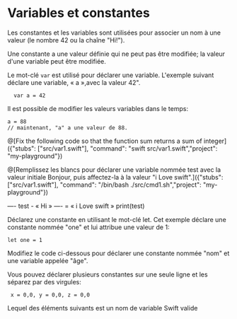 # Variables et constantes


Les constantes et les variables sont utilisées pour associer un nom à une valeur (le nombre 42 ou la chaîne "Hi!").

Une constante a une valeur définie qui ne peut pas être modifiée; 
la valeur d'une variable peut être modifiée.


Le mot-clé `var` est utilisé pour déclarer une variable.
L'exemple suivant déclare une variable,
 « a »,avec la valeur 42".

```
  var a = 42
```

Il est possible de modifier les valeurs variables dans le temps:

```
a = 88
// maintenant, "a" a une valeur de 88.
```

@[Fix the following code so that the function sum returns a sum of integer]({"stubs": ["src/var1.swift"], "command": "swift src/var1.swift","project": "my-playground"})

@[Remplissez les blancs pour déclarer une variable nommée test avec la valeur initiale Bonjour, puis affectez-la à la valeur "i Love swift".]({"stubs": ["src/var1.swift"], "command": "/bin/bash ./src/cmd1.sh","project": "my-playground"})

—- test  - « Hi » 
—- = « i Love swift » 
print(test)



Déclarez une constante en utilisant le mot-clé let.
Cet exemple déclare une constante nommée "one" et lui attribue une valeur de 1:

```
let one = 1
```

Modifiez le code ci-dessous pour déclarer une constante nommée "nom" et une variable appelée "âge".



Vous pouvez déclarer plusieurs constantes sur une seule ligne et les séparez par des virgules:

````
 x = 0,0, y = 0,0, z = 0,0
````


Lequel des éléments suivants est un nom de 
variable Swift valide

